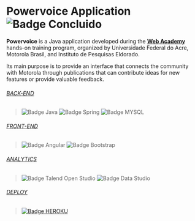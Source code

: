 # Powervoice Application ![Badge Concluido](http://img.shields.io/static/v1?label=STATUS&message=CONCLUIDO&color=GREEN&style=for-the-badge)

**Powervoice** is a Java application developed during the [**Web Academy**](http://200.129.173.65/) hands-on training program, organized by Universidade Federal do Acre, Motorola Brasil, and Instituto de Pesquisas Eldorado.

Its main purpose is to provide an interface that connects the community with Motorola through publications that can contribute ideas for new features or provide valuable feedback.

###### [BACK-END](https://github.com/Bruno-Patrick/motorola.powervoice/tree/main/powervoice)

> ![Badge Java](https://img.shields.io/badge/Java-ED8B00?style=for-the-badge&logo=java&logoColor=white)
> ![Badge Spring](https://img.shields.io/badge/Spring-6DB33F?style=for-the-badge&logo=spring&logoColor=white)
> ![Badge MYSQL](https://img.shields.io/badge/MySQL-00000F?style=for-the-badge&logo=mysql&logoColor=white)

###### [FRONT-END](https://github.com/Bruno-Patrick/motorola.powervoice/tree/main/powervoice-frontend)

> ![Badge Angular](https://img.shields.io/badge/Angular-DD0031?style=for-the-badge&logo=angular&logoColor=white)
> ![Badge Bootstrap](https://img.shields.io/badge/Bootstrap-563D7C?style=for-the-badge&logo=bootstrap&logoColor=white)

###### [ANALYTICS](https://datastudio.google.com/reporting/4fc32df9-dc35-4ae3-8f19-a5fb83bc3cfd)

> ![Badge Talend Open Studio](https://img.shields.io/badge/Talend%20Open%20Studio-F2676A?style=for-the-badge&logo=talend&logoColor=white)
> ![Badge Data Studio](https://img.shields.io/badge/Google%20Data%20Studio-E8E8E8?style=for-the-badge&logo=google)

###### [DEPLOY](https://motovoice.vercel.app/features)

> <a href="https://motovoice.vercel.app/features" alt="Heroku"/> ![Badge HEROKU](https://img.shields.io/badge/Heroku-430098?style=for-the-badge&logo=heroku&logoColor=white)
